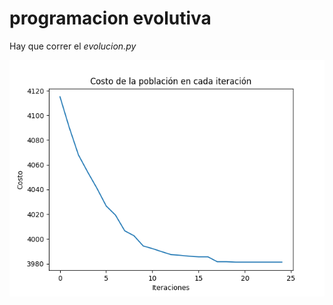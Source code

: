 # programacion evolutiva
 
Hay que correr el  *evolucion.py*

![image](https://github.com/CanmingCai/programacion-evolutiva/blob/main/el%20bueno.png)


